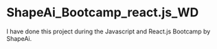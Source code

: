 # ShapeAi_Bootcamp_react.js_WD
I have done this project during the Javascript and React.js Bootcamp by ShapeAi.
